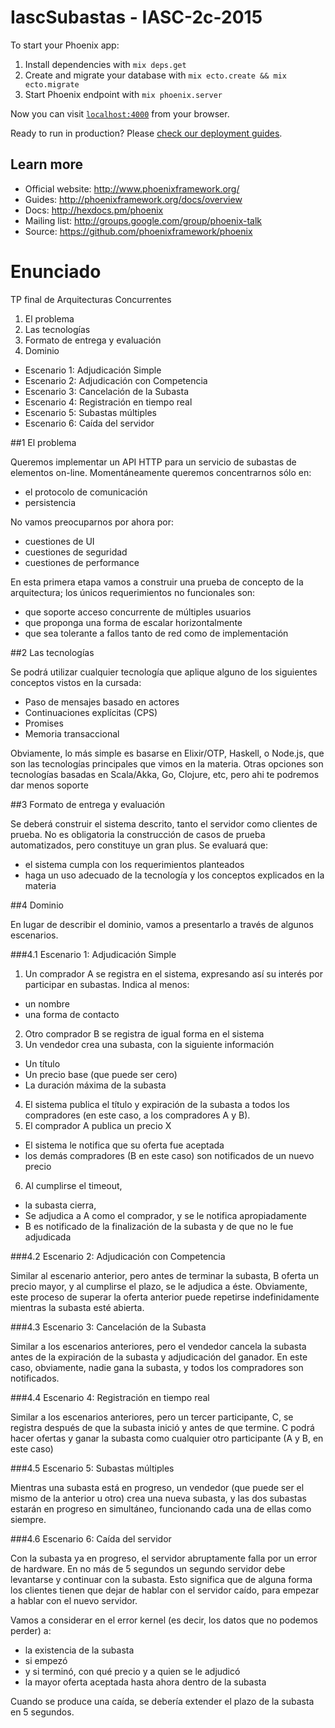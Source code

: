 # IascSubastas - IASC-2c-2015

To start your Phoenix app:

  1. Install dependencies with `mix deps.get`
  2. Create and migrate your database with `mix ecto.create && mix ecto.migrate`
  3. Start Phoenix endpoint with `mix phoenix.server`

Now you can visit [`localhost:4000`](http://localhost:4000) from your browser.

Ready to run in production? Please [check our deployment guides](http://www.phoenixframework.org/docs/deployment).

## Learn more

  * Official website: http://www.phoenixframework.org/
  * Guides: http://phoenixframework.org/docs/overview
  * Docs: http://hexdocs.pm/phoenix
  * Mailing list: http://groups.google.com/group/phoenix-talk
  * Source: https://github.com/phoenixframework/phoenix

# Enunciado
TP final de Arquitecturas Concurrentes

1. El problema
2. Las tecnologías
3. Formato de entrega y evaluación
4. Dominio
* Escenario 1: Adjudicación Simple
* Escenario 2: Adjudicación con Competencia
* Escenario 3: Cancelación de la Subasta
* Escenario 4: Registración en tiempo real
* Escenario 5: Subastas múltiples
* Escenario 6: Caída del servidor

##1 El problema

Queremos implementar un API HTTP para un servicio de subastas de elementos on-line. Momentáneamente queremos concentrarnos sólo en:
- el protocolo de comunicación
- persistencia

No vamos preocuparnos por ahora por:
- cuestiones de UI
- cuestiones de seguridad
- cuestiones de performance

En esta primera etapa vamos a construir una prueba de concepto de la arquitectura; los únicos requerimientos no funcionales son:
- que soporte acceso concurrente de múltiples usuarios
- que proponga una forma de escalar horizontalmente
- que sea tolerante a fallos tanto de red como de implementación

##2 Las tecnologías

Se podrá utilizar cualquier tecnología que aplique alguno de los siguientes conceptos vistos en la cursada:
- Paso de mensajes basado en actores
- Continuaciones explícitas (CPS)
- Promises
- Memoria transaccional

Obviamente, lo más simple es basarse en Elixir/OTP, Haskell, o Node.js, que son las tecnologías principales que vimos en la materia.
Otras opciones son tecnologías basadas en Scala/Akka, Go, Clojure, etc, pero ahi te podremos dar menos soporte

##3 Formato de entrega y evaluación

Se deberá construir el sistema descrito, tanto el servidor como clientes de prueba. No es obligatoria la construcción de casos de prueba automatizados, pero constituye un gran plus.
Se evaluará que:
- el sistema cumpla con los requerimientos planteados
- haga un uso adecuado de la tecnología y los conceptos explicados en la materia

##4 Dominio

En lugar de describir el dominio, vamos a presentarlo a través de algunos escenarios.

###4.1 Escenario 1: Adjudicación Simple

1. Un comprador A se registra en el sistema,  expresando así su interés por participar en subastas. Indica al menos:
- un nombre
- una forma de contacto
2. Otro comprador B se registra de igual forma en el sistema
3. Un vendedor crea una subasta, con la siguiente información
- Un título
- Un precio base (que puede ser cero)
- La duración máxima de la subasta
4. El sistema publica el título y expiración de la subasta a todos los compradores (en este caso, a los compradores A y B).
5. El comprador A publica un precio X
- El sistema le notifica que su oferta fue aceptada
- los demás compradores (B en este caso) son notificados de un nuevo precio
6. Al cumplirse el timeout,
- la subasta cierra,
- Se adjudica a A como el comprador, y se le notifica apropiadamente
- B es notificado de la finalización de la subasta y de que no le fue adjudicada

###4.2 Escenario 2: Adjudicación con Competencia

Similar al escenario anterior, pero antes de terminar la subasta, B oferta un precio mayor, y al cumplirse el plazo, se le adjudica a éste.
Obviamente, este proceso de superar la oferta anterior puede repetirse indefinidamente mientras la subasta esté abierta.

###4.3 Escenario 3: Cancelación de la Subasta

Similar a los escenarios anteriores, pero el vendedor cancela la subasta antes de la expiración de la subasta y adjudicación del ganador. En este caso, obviamente, nadie gana la subasta, y todos los compradores son notificados.

###4.4 Escenario 4: Registración en tiempo real

Similar a los escenarios anteriores, pero un tercer participante, C, se registra después de que la subasta inició y antes de que termine. C podrá hacer ofertas y ganar la subasta como cualquier otro participante (A y B, en este caso)

###4.5 Escenario 5: Subastas múltiples

Mientras una subasta está en progreso, un vendedor (que puede ser el mismo de la anterior u otro) crea una nueva subasta, y las dos subastas estarán en progreso en simultáneo, funcionando cada una de ellas como siempre.  

###4.6 Escenario 6: Caída del servidor

Con la subasta ya en progreso, el servidor abruptamente falla por un error de hardware. En no más de 5 segundos un segundo servidor debe levantarse y continuar con la subasta.
Esto significa que de alguna forma los clientes tienen que dejar de hablar con el servidor caído, para empezar a hablar con el nuevo servidor.

Vamos a considerar en el error kernel (es decir, los datos que no podemos perder) a:
- la existencia de la subasta
- si empezó
- y si terminó, con qué precio y a quien se le adjudicó
- la mayor oferta aceptada hasta ahora dentro de la subasta

Cuando se produce una caída, se debería extender el plazo de la subasta en 5 segundos.
